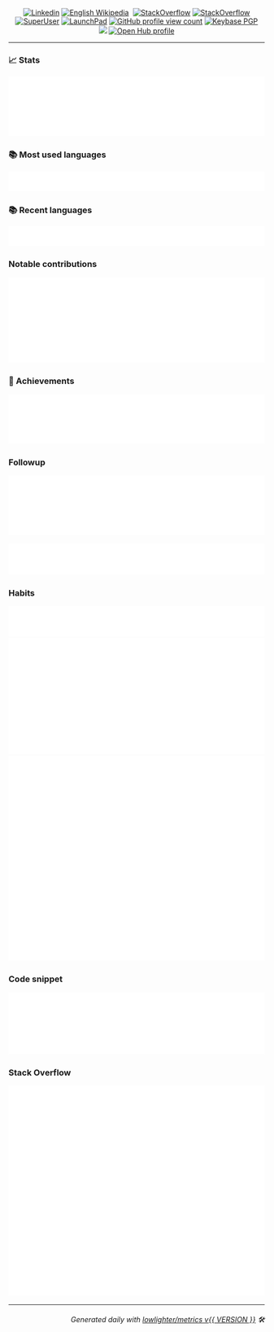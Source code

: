 <p align="center">
  <a href="https://www.linkedin.com/in/{{ user.login }}/"><img src="https://img.shields.io/badge/-{{ user.login }}-blue?style=flat-square&logo=Linkedin&logoColor=white&link=https://www.linkedin.com/in/{{ user.login }}/" alt="Linkedin"></a>
  <a href="https://en.wikipedia.org/wiki/user:{{ user.login }}"><img src="https://img.shields.io/badge/edits-68384-F47F24?logo=wikipedia&style=flat-square" alt="English Wikipedia"></a>
  <a href="https://twitter.com/{{ user.twitterUsername }}"><img href=https://img.shields.io/twitter/follow/{{ user.twitterUsername }}?style=social"></a>
  <!-- See https://stackoverflow.com/questions/63376500/how-do-i-add-my-stack-overflow-reputation-as-a-live-badge-on-github -->
  <a href="https://stackoverflow.com/users/{{ plugins.stackoverflow.user.id }}"><img src="https://img.shields.io/badge/reputation-{{ plugins.stackoverflow.user.reputation }}-F47F24?logo=stackoverflow&style=flat-square" alt="StackOverflow"></a>
  <a href="https://opensource.stackexchange.com/users/25491/jayvdb"><img src="https://img.shields.io/badge/FOS_reputation-164-39739D?logo=stackexchange&style=flat-square" alt="StackOverflow"></a>
  <a href="https://superuser.com/users/{{ q.superuser_id }}"><img src="https://img.shields.io/badge/reputation-153-38A1CE?logo=superuser&style=flat-square" alt="SuperUser"></a>
    <a href="https://bugs.launchpad.net/~{{ user.login }}"><img src="https://img.shields.io/badge/bugs-26-EAEA71?logo=launchpad&style=flat-square" alt="LaunchPad"></a>
  <a href="https://komarev.com/ghpvc/?username={{ user.login }}"><img src="https://komarev.com/ghpvc/?username={{ user.login }}" alt="GitHub profile view count"></a>
  <a href="https://keybase.io/{{ user.login }}"><img alt="Keybase PGP" src="https://img.shields.io/keybase/pgp/{{ user.login }}?style=flat-square"><a>
  <br>
  <a href="https://stackoverflow.com/users/{{ plugins.stackoverflow.user.id }}"><img src="https://stackoverflow-readme-profile.johannchopin.fr/profile-small/{{ plugins.stackoverflow.user.id }}"></a>
  <a href="https://www.openhub.net/accounts/{{ user.login }}"><img alt='Open Hub profile' border='0' height='60' width='450'  src='https://www.openhub.net/accounts/{{ user.login }}/widgets/account_detailed?format=gif'></a>
</p>

---------------------------------------------------------------------------------------------------------------------------------------------------------------------------------

### 📈 Stats

<a href="https://rawcdn.githack.com/jayvdb/jayvdb/main/github-metrics.html">
<img src="./stats.svg">
</a>

### 📚 Most used languages

<a href="https://rawcdn.githack.com/jayvdb/jayvdb/main/github-metrics.html">
<img src="./languages.svg">
</a>

### 📚 Recent languages

<a href="https://rawcdn.githack.com/jayvdb/jayvdb/main/github-metrics.html">
<img src="./recent-languages.svg">
</a>

### Notable contributions

<a href="https://rawcdn.githack.com/jayvdb/jayvdb/main/github-metrics.html">
<img src="./notable.svg">
</a>

### 🏅 Achievements

<a href="https://rawcdn.githack.com/jayvdb/jayvdb/main/github-metrics.html">
<img src="./achievements.svg">
</a>

### Followup

![](./followup.svg)

![](./reactions.svg)

### Habits

<a href="https://rawcdn.githack.com/jayvdb/jayvdb/main/github-metrics.html">
<img src="./habits.svg">

<img src="./isocalendar.svg">
</a>

<img src="./calendar.svg">
</a>

### Code snippet

![](./snippet.svg)

### Stack Overflow

<a href="https://stackoverflow.com/users/{{ plugins.stackoverflow.user.id }}">
<img src="./stackoverflow.svg">
</a>

---------------------------------------------------------------------------------------------------------------------------------------------------------------------------------

<h6 align="right"><em>
    Generated daily with <a href="https://github.com/lowlighter/metrics">lowlighter/metrics v{{ VERSION }}</a> 🛠️ <!-- VERSION => MAJOR.minor.patch -->
    <!-- <br>Removed to avoid unnecessary commits: Last updated @ {{ meta.generated }} / All times UTC ⌚ --><!-- meta.generated => DD/MM/YYYY, hh:mm -->
</em></h6>
